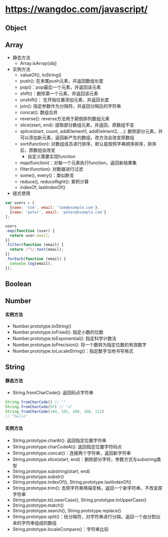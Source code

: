 # https://wangdoc.com/javascript/

## Object

## Array

+ 静态方法
    + Array.isArray(obj)
+ 实例方法
    + valueOf(), toString()
    + push(): 在末尾push元素，并返回数组长度
    + pop()：pop最后一个元素，并返回该元素
    + shift()：删除第一个元素，并返回该元素
    + unshift()： 在开始位置添加元素，并返回长度 
    + join(): 指定参数作为分隔符，并返回分隔后的字符串
    + concat(): 数组合并
    + reverse(): reverse方法用于颠倒排列数组元素
    + slice(start, end): 提取部分数组元素，并返回，原数组不变
    + splice(start, count, addElement1, addElelment2, ...): 删除部分元素，并可以添加新元素，返回新产生的数组，改方法会改变原数组
    + sort(function): 对数组成员进行排序，默认是按照字典顺序排序，排序后，原数组会改变 
        + 自定义需要实现function
    + map(function)：对每一个元素执行function，返回新结果集 
    + filter(function): 对数据进行过滤
    + some(), every()：类似断言
    + reduce(), reduceRight(): 累积计算
    + indexOf, lastIndexOf()
+ 链式使用
~~~javascript
var users = [
  {name: 'tom', email: 'tom@example.com'},
  {name: 'peter', email: 'peter@example.com'}
];

users
.map(function (user) {
  return user.email;
})
.filter(function (email) {
  return /^t/.test(email);
})
.forEach(function (email) {
  console.log(email);
});
~~~

## Boolean

## Number
#### 实例方法
+ Number.prototype.toString()
+ Number.prototype.toFixed(): 指定小数的位数
+ Number.prototype.toExponential(): 指定科学计数法
+ Number.prototype.toPrecision(): 将一个数转为指定位数的有效数字
+ Number.prototype.toLocaleString()：指定数字当地书写格式

## String

#### 静态方法
+ String.fromCharCode(): 返回码点字符串
~~~javascript
String.fromCharCode() // ""
String.fromCharCode(97) // "a"
String.fromCharCode(104, 101, 108, 108, 111)
// "hello"
~~~

#### 实例方法

+ String.prototype.charAt(): 返回指定位置字符串
+ String.prototype.charCodeAt(): 返回指定位置字符码点
+ String.prototype.concat()：连接两个字符串，返回新字符串
+ String.prototype.slice(start, end)：删除部分字符，参数方式与substring类型
+ String.prototype.substring(start, end)
+ String.prototype.substr()
+ String.prototype.indexOf(), String.prototype.lastIndexOf()
+ String.prototype.trim(): 去除字符串两端空格，返回一个新字符串，不改变原字符串
+ String.prototype.toLowerCase(), String.prototype.toUpperCase()
+ String.prototype.match()
+ String.prototype.search(), String.prototype.replace()
+ String.prototype.split()：给分隔符，对字符串进行分隔，返回一个由分割出来的字符串组成的数组
+ String.prototype.localeCompare()：字符串比较